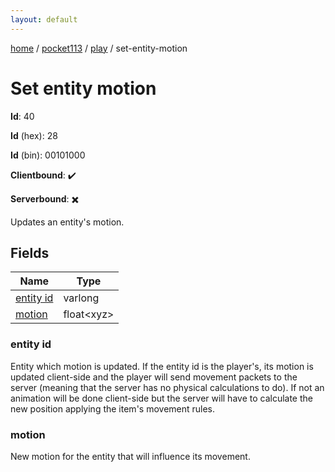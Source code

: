 ```yaml
---
layout: default
---
```


[home](/)  /  [pocket113](/protocol/pocket113)  /  [play](/protocol/pocket113/play)  /  set-entity-motion

# Set entity motion

**Id**: 40

**Id** (hex): 28

**Id** (bin): 00101000

**Clientbound**: ✔️

**Serverbound**: ✖️

Updates an entity's motion.

## Fields

Name | Type
---|---
[entity id](#entity-id) | varlong
[motion](#motion) | float&lt;xyz&gt;

### entity id

Entity which motion is updated. If the entity id is the player's, its motion is updated client-side and the player will send movement packets to the server (meaning that the server has no physical calculations to do). If not an animation will be done client-side but the server will have to calculate the new position applying the item's movement rules.

### motion

New motion for the entity that will influence its movement.
